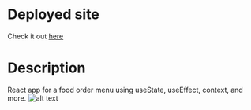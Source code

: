 # Deployed site

Check it out [here](https://luft-react-food-app.netlify.app/)

# Description

React app for a food order menu using useState, useEffect, context, and more.
![alt text](https://i.imgur.com/CeslvkJ.png)
